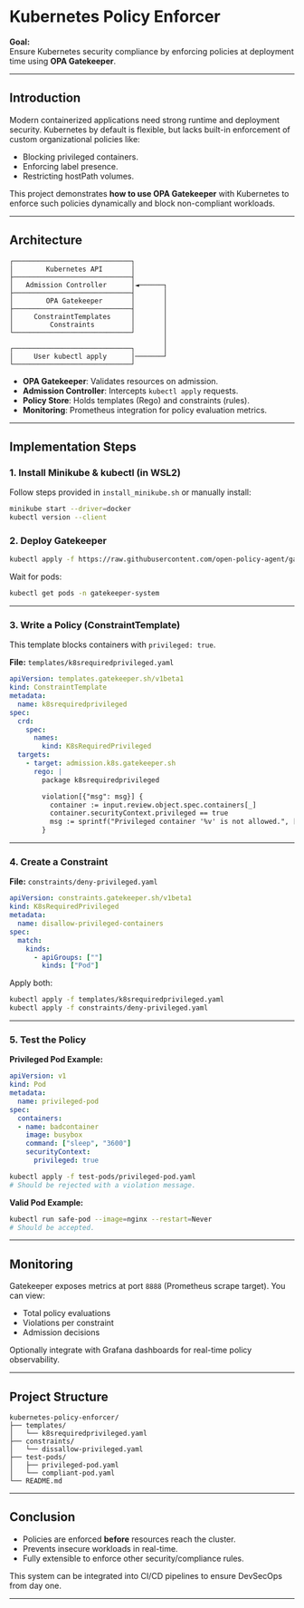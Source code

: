 # Kubernetes Policy Enforcer

**Goal:**  
Ensure Kubernetes security compliance by enforcing policies at deployment time using **OPA Gatekeeper**.

---

## Introduction

Modern containerized applications need strong runtime and deployment security. Kubernetes by default is flexible, but lacks built-in enforcement of custom organizational policies like:

- Blocking privileged containers.
- Enforcing label presence.
- Restricting hostPath volumes.

This project demonstrates **how to use OPA Gatekeeper** with Kubernetes to enforce such policies dynamically and block non-compliant workloads.

---

## Architecture

```
┌─────────────────────────────┐
│        Kubernetes API       │
├─────────────────────────────┤
│   Admission Controller      │◄──────┐
├─────────────────────────────┤       │
│        OPA Gatekeeper       │       │
├─────────────────────────────┤       │
│     ConstraintTemplates     │       │
│         Constraints         │       │
└─────────────────────────────┘       │
                                      │
┌─────────────────────────────┐       │
│     User kubectl apply      │───────┘
└─────────────────────────────┘
```

- **OPA Gatekeeper**: Validates resources on admission.
- **Admission Controller**: Intercepts `kubectl apply` requests.
- **Policy Store**: Holds templates (Rego) and constraints (rules).
- **Monitoring**: Prometheus integration for policy evaluation metrics.

---

## Implementation Steps

### 1. Install Minikube & kubectl (in WSL2)
Follow steps provided in `install_minikube.sh` or manually install:
```bash
minikube start --driver=docker
kubectl version --client
```

### 2. Deploy Gatekeeper
```bash
kubectl apply -f https://raw.githubusercontent.com/open-policy-agent/gatekeeper/release-3.14/deploy/gatekeeper.yaml
```

Wait for pods:
```bash
kubectl get pods -n gatekeeper-system
```

---

### 3. Write a Policy (ConstraintTemplate)

This template blocks containers with `privileged: true`.

**File:** `templates/k8srequiredprivileged.yaml`
```yaml
apiVersion: templates.gatekeeper.sh/v1beta1
kind: ConstraintTemplate
metadata:
  name: k8srequiredprivileged
spec:
  crd:
    spec:
      names:
        kind: K8sRequiredPrivileged
  targets:
    - target: admission.k8s.gatekeeper.sh
      rego: |
        package k8srequiredprivileged

        violation[{"msg": msg}] {
          container := input.review.object.spec.containers[_]
          container.securityContext.privileged == true
          msg := sprintf("Privileged container '%v' is not allowed.", [container.name])
        }
```

---

### 4. Create a Constraint

**File:** `constraints/deny-privileged.yaml`
```yaml
apiVersion: constraints.gatekeeper.sh/v1beta1
kind: K8sRequiredPrivileged
metadata:
  name: disallow-privileged-containers
spec:
  match:
    kinds:
      - apiGroups: [""]
        kinds: ["Pod"]
```

Apply both:
```bash
kubectl apply -f templates/k8srequiredprivileged.yaml
kubectl apply -f constraints/deny-privileged.yaml
```

---

### 5. Test the Policy

**Privileged Pod Example:**
```yaml
apiVersion: v1
kind: Pod
metadata:
  name: privileged-pod
spec:
  containers:
  - name: badcontainer
    image: busybox
    command: ["sleep", "3600"]
    securityContext:
      privileged: true
```

```bash
kubectl apply -f test-pods/privileged-pod.yaml
# Should be rejected with a violation message.
```

**Valid Pod Example:**
```bash
kubectl run safe-pod --image=nginx --restart=Never
# Should be accepted.
```

---

## Monitoring

Gatekeeper exposes metrics at port `8888` (Prometheus scrape target). You can view:

- Total policy evaluations
- Violations per constraint
- Admission decisions

Optionally integrate with Grafana dashboards for real-time policy observability.

---

## Project Structure

```
kubernetes-policy-enforcer/
├── templates/
│   └── k8srequiredprivileged.yaml
├── constraints/
│   └── dissallow-privileged.yaml
├── test-pods/
│   ├── privileged-pod.yaml
│   └── compliant-pod.yaml
└── README.md
```

---

## Conclusion

- Policies are enforced **before** resources reach the cluster.
- Prevents insecure workloads in real-time.
- Fully extensible to enforce other security/compliance rules.

This system can be integrated into CI/CD pipelines to ensure DevSecOps from day one.

---